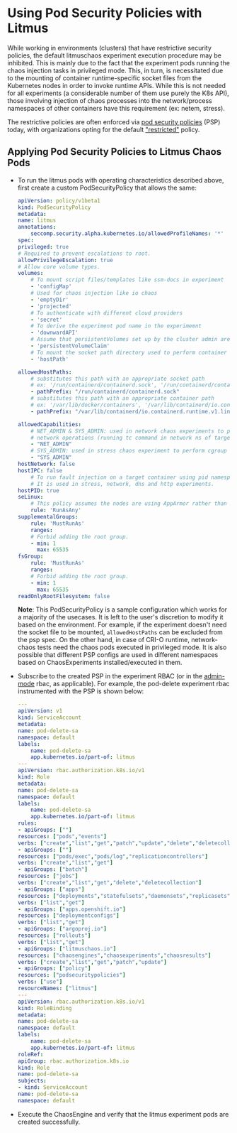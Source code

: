 # Using Pod Security Policies with Litmus

While working in environments (clusters) that have restrictive security policies, the default litmuschaos experiment execution procedure may be inhibited. 
This is mainly due to the fact that the experiment pods running the chaos injection tasks in privileged mode. This, in turn, is necessitated due to the mounting 
of container runtime-specific socket files from the Kubernetes nodes in order to invoke runtime APIs. While this is not needed for all experiments (a considerable 
number of them use purely the K8s API), those involving injection of chaos processes into the network/process namespaces of other containers have this requirement 
(ex: netem, stress).

The restrictive policies are often enforced via [pod security policies](https://kubernetes.io/docs/concepts/policy/pod-security-policy/) (PSP) today, with organizations
opting for the default ["restricted"](https://kubernetes.io/docs/concepts/policy/pod-security-policy/#example-policies) policy. 


## Applying Pod Security Policies to Litmus Chaos Pods


- To run the litmus pods with operating characteristics described above, first create a custom PodSecurityPolicy that allows the same: 

    [embedmd]:# (https://raw.githubusercontent.com/litmuschaos/chaos-charts/master/security/pod-security-policy/psp-litmus.yaml yaml)
    ```yaml
    apiVersion: policy/v1beta1
    kind: PodSecurityPolicy
    metadata:
    name: litmus
    annotations:
        seccomp.security.alpha.kubernetes.io/allowedProfileNames: '*'
    spec:
    privileged: true
    # Required to prevent escalations to root.
    allowPrivilegeEscalation: true
    # Allow core volume types.
    volumes:
        # To mount script files/templates like ssm-docs in experiment
        - 'configMap'
        # Used for chaos injection like io chaos
        - 'emptyDir'
        - 'projected'
        # To authenticate with different cloud providers
        - 'secret'
        # To derive the experiment pod name in the experimemnt
        - 'downwardAPI'
        # Assume that persistentVolumes set up by the cluster admin are safe to use.
        - 'persistentVolumeClaim'
        # To mount the socket path directory used to perform container runtime operations
        - 'hostPath'

    allowedHostPaths:
        # substitutes this path with an appropriate socket path
        # ex: '/run/containerd/containerd.sock', '/run/containerd/containerd.sock', '/run/crio/crio.sock'
        - pathPrefix: "/run/containerd/containerd.sock"
        # substitutes this path with an appropriate container path
        # ex: '/var/lib/docker/containers', '/var/lib/containerd/io.containerd.runtime.v1.linux/k8s.io', '/var/lib/containers/storage/overlay/'
        - pathPrefix: "/var/lib/containerd/io.containerd.runtime.v1.linux/k8s.io"

    allowedCapabilities:
        # NET_ADMIN & SYS_ADMIN: used in network chaos experiments to perform
        # network operations (running tc command in network ns of target container). 
        - "NET_ADMIN"
        # SYS_ADMIN: used in stress chaos experiment to perform cgroup operations.
        - "SYS_ADMIN"
    hostNetwork: false
    hostIPC: false
        # To run fault injection on a target container using pid namespace.
        # It is used in stress, network, dns and http experiments. 
    hostPID: true
    seLinux:
        # This policy assumes the nodes are using AppArmor rather than SELinux.
        rule: 'RunAsAny'
    supplementalGroups:
        rule: 'MustRunAs'
        ranges:
        # Forbid adding the root group.
        - min: 1
          max: 65535
    fsGroup:
        rule: 'MustRunAs'
        ranges:
        # Forbid adding the root group.
        - min: 1
          max: 65535
    readOnlyRootFilesystem: false
    ```

    **Note**: This PodSecurityPolicy is a sample configuration which works for a majority of the usecases. It is left to the user's discretion to modify it based 
    on the environment. For example, if the experiment doesn't need the socket file to be mounted, `allowedHostPaths` can be excluded from the psp spec. On the
    other hand, in case of CRI-O runtime, network-chaos tests need the chaos pods executed in privileged mode. It is also possible that different PSP configs are
    used in different namespaces based on ChaosExperiments installed/executed in them. 

- Subscribe to the created PSP in the experiment RBAC (or in the [admin-mode](https://v1-docs.litmuschaos.io/docs/admin-mode/#prepare-rbac-manifest) rbac, as applicable).
  For example, the pod-delete experiment rbac instrumented with the PSP is shown below:

    [embedmd]:# (https://raw.githubusercontent.com/litmuschaos/chaos-charts/master/charts/generic/pod-delete/rbac-psp.yaml yaml) 
    ```yaml
    ---
    apiVersion: v1
    kind: ServiceAccount
    metadata:
    name: pod-delete-sa
    namespace: default
    labels:
        name: pod-delete-sa
        app.kubernetes.io/part-of: litmus
    ---
    apiVersion: rbac.authorization.k8s.io/v1
    kind: Role
    metadata:
    name: pod-delete-sa
    namespace: default
    labels:
        name: pod-delete-sa
        app.kubernetes.io/part-of: litmus
    rules:
    - apiGroups: [""]
    resources: ["pods","events"]
    verbs: ["create","list","get","patch","update","delete","deletecollection"]
    - apiGroups: [""]
    resources: ["pods/exec","pods/log","replicationcontrollers"]
    verbs: ["create","list","get"]
    - apiGroups: ["batch"]
    resources: ["jobs"]
    verbs: ["create","list","get","delete","deletecollection"]
    - apiGroups: ["apps"]
    resources: ["deployments","statefulsets","daemonsets","replicasets"]
    verbs: ["list","get"]
    - apiGroups: ["apps.openshift.io"]
    resources: ["deploymentconfigs"]
    verbs: ["list","get"]
    - apiGroups: ["argoproj.io"]
    resources: ["rollouts"]
    verbs: ["list","get"]
    - apiGroups: ["litmuschaos.io"]
    resources: ["chaosengines","chaosexperiments","chaosresults"]
    verbs: ["create","list","get","patch","update"]
    - apiGroups: ["policy"]
    resources: ["podsecuritypolicies"]
    verbs: ["use"]
    resourceNames: ["litmus"] 
    ---
    apiVersion: rbac.authorization.k8s.io/v1
    kind: RoleBinding
    metadata:
    name: pod-delete-sa
    namespace: default
    labels:
        name: pod-delete-sa
        app.kubernetes.io/part-of: litmus
    roleRef:
    apiGroup: rbac.authorization.k8s.io
    kind: Role
    name: pod-delete-sa
    subjects:
    - kind: ServiceAccount
    name: pod-delete-sa
    namespace: default

    ```

- Execute the ChaosEngine and verify that the litmus experiment pods are created successfully.  


